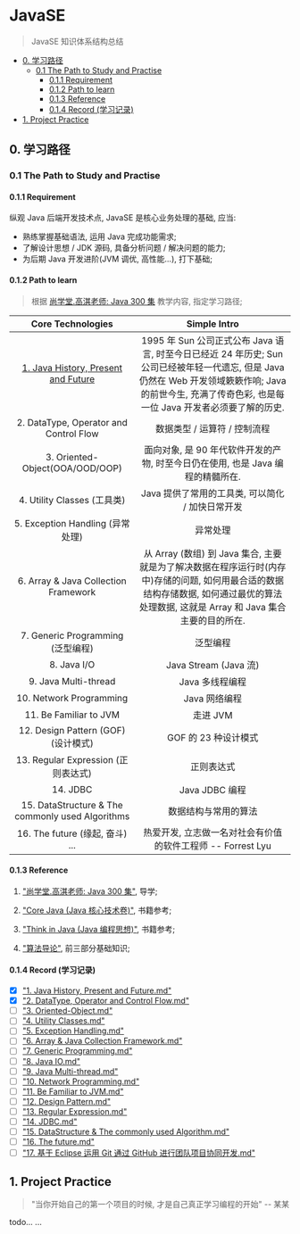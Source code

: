 # JavaSE
> JavaSE 知识体系结构总结

<!-- MarkdownTOC -->

- [0. 学习路径](#0-%E5%AD%A6%E4%B9%A0%E8%B7%AF%E5%BE%84)
    - [0.1 The Path to Study and Practise](#01-the-path-to-study-and-practise)
        - [0.1.1 Requirement](#011-requirement)
        - [0.1.2 Path to learn](#012-path-to-learn)
        - [0.1.3 Reference](#013-reference)
        - [0.1.4 Record \(学习记录\)](#014-record-%E5%AD%A6%E4%B9%A0%E8%AE%B0%E5%BD%95)
- [1. Project Practice](#1-project-practice)

<!-- /MarkdownTOC -->


<a name="0-%E5%AD%A6%E4%B9%A0%E8%B7%AF%E5%BE%84"></a>
## 0. 学习路径

<a name="01-the-path-to-study-and-practise"></a>
### 0.1 The Path to Study and Practise

<a name="011-requirement"></a>
#### 0.1.1 Requirement

纵观 Java 后端开发技术点, JavaSE 是核心业务处理的基础, 应当:  

- 熟练掌握基础语法, 运用 Java 完成功能需求;  
- 了解设计思想 / JDK 源码, 具备分析问题 / 解决问题的能力;
- 为后期 Java 开发进阶(JVM 调优, 高性能...), 打下基础;  

<a name="012-path-to-learn"></a>
#### 0.1.2 Path to learn
> 根据 [尚学堂.高淇老师: Java 300 集]() 教学内容, 指定学习路径;

|                                                                         Core Technologies                                                                          |                                                              Simple Intro                                                              |
|:------------------------------------------------------------------------------------------------------------------------------------------------------------------:|:--------------------------------------------------------------------------------------------------------------------------------------:|
|   [1. Java History, Present and Future](https://github.com/ForrestLyu/JavaSE-Practice-Path/blob/master/Notes/1.%20Java%20History%2C%20Present%20and%20Future.md)   |   1995 年 Sun 公司正式公布 Java 语言, 时至今日已经近 24 年历史; Sun 公司已经被年轻一代遗忘, 但是 Java 仍然在 Web 开发领域簌簌作响; Java 的前世今生, 充满了传奇色彩, 也是每一位 Java 开发者必须要了解的历史.   |
|                                                               2. DataType, Operator and Control Flow                                                               |                                                           数据类型 / 运算符 / 控制流程                                                            |
|                                                                  3. Oriented-Object(OOA/OOD/OOP)                                                                   |                                            面向对象, 是 90 年代软件开发的产物, 时至今日仍在使用, 也是 Java 编程的精髓所在.                                            |
|                                                                      4. Utility Classes (工具类)                                                                      |                                                     Java 提供了常用的工具类, 可以简化 / 加快日常开发                                                      |
|                                                                    5. Exception Handling (异常处理)                                                                    |                                                                  异常处理                                                                  |
|                                                                6. Array & Java Collection Framework                                                                |            从 Array (数组) 到 Java 集合, 主要就是为了解决数据在程序运行时(内存中)存储的问题, 如何用最合适的数据结构存储数据, 如何通过最优的算法处理数据, 这就是 Array 和 Java 集合主要的目的所在.             |
|                                                                   7. Generic Programming (泛型编程)                                                                    |                                                                  泛型编程                                                                  |
|                                                                            8. Java I/O                                                                             |                                                          Java Stream (Java 流)                                                          |
|                                                                        9. Java Multi-thread                                                                        |                                                               Java 多线程编程                                                               |
|                                                                      10. Network Programming                                                                       |                                                               Java 网络编程                                                                |
|                                                                       11. Be Familiar to JVM                                                                       |                                                                 走进 JVM                                                                 |
|                                                                  12. Design Pattern (GOF) (设计模式)                                                                   |                                                             GOF 的 23 种设计模式                                                             |
|                                                                   13. Regular Expression (正则表达式)                                                                   |                                                                 正则表达式                                                                  |
|                                                                              14. JDBC                                                                              |                                                              Java JDBC 编程                                                              |
|                                                          15. DataStructure & The commonly used Algorithms                                                          |                                                               数据结构与常用的算法                                                               |
|                                                                    16. The future (缘起, 奋斗) ...                                                                     |                                                热爱开发, 立志做一名对社会有价值的软件工程师   -- Forrest Lyu                                                |

<a name="013-reference"></a>
#### 0.1.3 Reference

1. ["尚学堂.高淇老师: Java 300 集"](http://www.bjsxt.com/download.html), 导学;

2. ["Core Java (Java 核心技术卷)"](https://pan.baidu.com/s/1o7ZnJrO#list/path=%2F), 书籍参考;

3. ["Think in Java (Java 编程思想)"](https://pan.baidu.com/s/1o7ZnJrO#list/path=%2F), 书籍参考;

4. ["算法导论"](https://book.douban.com/subject/20432061/), 前三部分基础知识;

<a name="014-record-%E5%AD%A6%E4%B9%A0%E8%AE%B0%E5%BD%95"></a>
#### 0.1.4 Record (学习记录)

- [x] ["1. Java History, Present and Future.md"](https://github.com/ForrestLyu/JavaSE-Practice-Path/blob/master/Notes/1.%20Java%20History%2C%20Present%20and%20Future.md)
- [x] ["2. DataType, Operator and Control Flow.md"]()
- [ ] ["3. Oriented-Object.md"]()
- [ ] ["4. Utility Classes.md"]()
- [ ] ["5. Exception Handling.md"]()
- [ ] ["6. Array & Java Collection Framework.md"]()
- [ ] ["7. Generic Programming.md"]()
- [ ] ["8. Java IO.md"]()
- [ ] ["9. Java Multi-thread.md"]()
- [ ] ["10. Network Programming.md"]()
- [ ] ["11. Be Familiar to JVM.md"]()
- [ ] ["12. Design Pattern.md"]()
- [ ] ["13. Regular Expression.md"]()
- [ ] ["14. JDBC.md"]()
- [ ] ["15. DataStructure & The commonly used Algorithm.md"]()
- [ ] ["16. The future.md"]()
- [ ] ["17. 基于 Eclipse 运用 Git 通过 GitHub 进行团队项目协同开发.md"]()

<a name="1-project-practice"></a>
## 1. Project Practice
> "当你开始自己的第一个项目的时候, 才是自己真正学习编程的开始"  -- 某某

todo... ... 
